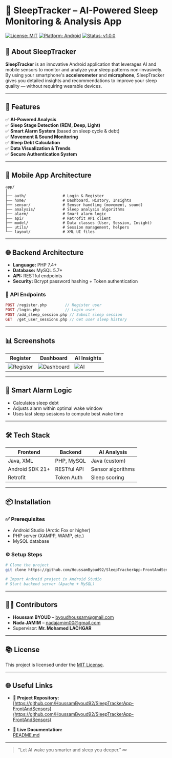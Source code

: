 # 🌙 SleepTracker – AI-Powered Sleep Monitoring & Analysis App

[![License: MIT](https://img.shields.io/badge/License-MIT-blue.svg)](LICENSE)
[![Platform: Android](https://img.shields.io/badge/platform-Android-green.svg)]()
[![Status: v1.0.0](https://img.shields.io/badge/version-1.0.0-blue.svg)]()

## 🧠 About SleepTracker

**SleepTracker** is an innovative Android application that leverages AI and mobile sensors to monitor and analyze your sleep patterns non-invasively. By using your smartphone's **accelerometer** and **microphone**, SleepTracker gives you detailed insights and recommendations to improve your sleep quality — without requiring wearable devices.

---

## 🚀 Features

✅ **AI-Powered Analysis**  
✅ **Sleep Stage Detection (REM, Deep, Light)**  
✅ **Smart Alarm System** (based on sleep cycle & debt)  
✅ **Movement & Sound Monitoring**  
✅ **Sleep Debt Calculation**  
✅ **Data Visualization & Trends**  
✅ **Secure Authentication System**

---

## 📱 Mobile App Architecture

```
app/
│
├── auth/                # Login & Register
├── home/                # Dashboard, History, Insights
├── sensor/              # Sensor handling (movement, sound)
├── analysis/            # Sleep analysis algorithms
├── alarm/               # Smart alarm logic
├── api/                 # Retrofit API client
├── model/               # Data classes (User, Session, Insight)
├── utils/               # Session management, helpers
└── layout/              # XML UI files
```

---

## 🌐 Backend Architecture

- **Language:** PHP 7.4+  
- **Database:** MySQL 5.7+  
- **API:** RESTful endpoints  
- **Security:** Bcrypt password hashing + Token authentication

### 📁 API Endpoints

```php
POST /register.php        // Register user  
POST /login.php           // Login user  
POST /add_sleep_session.php // Submit sleep session  
GET  /get_user_sessions.php // Get user sleep history  
```

---

## 📊 Screenshots

| Register | Dashboard | AI Insights |
|---------|-----------|-------------|
| ![Register](assets/register.png) | ![Dashboard](assets/home.png) | ![AI](assets/ai_insights.png) |

---

## 🧠 Smart Alarm Logic

- Calculates sleep debt
- Adjusts alarm within optimal wake window
- Uses last sleep sessions to compute best wake time

---

## 🛠️ Tech Stack

| Frontend       | Backend        | AI Analysis      |
|----------------|----------------|------------------|
| Java, XML      | PHP, MySQL     | Java (custom)    |
| Android SDK 21+| RESTful API    | Sensor algorithms|
| Retrofit       | Token Auth     | Sleep scoring    |

---

## 📦 Installation

### ✅ Prerequisites
- Android Studio (Arctic Fox or higher)
- PHP server (XAMPP, WAMP, etc.)
- MySQL database

### ⚙️ Setup Steps
```bash
# Clone the project
git clone https://github.com/HoussamByoud92/SleepTrackerApp-FrontAndSensors

# Import Android project in Android Studio
# Start backend server (Apache + MySQL)
```

---

## 🧑‍💻 Contributors

- **Houssam BYOUD** – [byoudhoussam@gmail.com](mailto:byoudhoussam@gmail.com)  
- **Nada JAMIM** – [nadajamim00@gmail.com](mailto:nadajamim00@gmail.com)  
- Supervisor: **Mr. Mohamed LACHGAR**

---

## 📚 License

This project is licensed under the [MIT License](LICENSE).

---

## 🌐 Useful Links

- 📂 **Project Repository:**  
  [https://github.com/HoussamByoud92/SleepTrackerApp-FrontAndSensors](https://github.com/HoussamByoud92/SleepTrackerApp-FrontAndSensors)

- 📄 **Live Documentation:**  
  [README.md](https://github.com/HoussamByoud92/SleepTrackerApp-FrontAndSensors/README.md)

---

> "Let AI wake you smarter and sleep you deeper." 💤